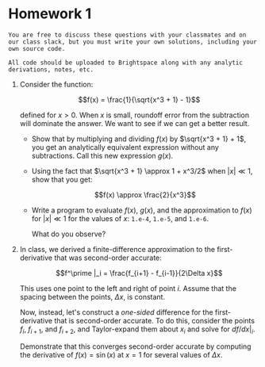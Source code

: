 # Homework 1

```{note}
You are free to discuss these questions with your classmates and on
our class slack, but you must write your own solutions, including your
own source code.

All code should be uploaded to Brightspace along with any analytic
derivations, notes, etc.
```


1. Consider the function:

   $$f(x) = \frac{1}{\sqrt{x^3 + 1} - 1}$$

   defined for $x > 0$.  When $x$ is small, roundoff error
   from the subtraction will dominate the answer.  We want
   to see if we can get a better result.

   * Show that by multiplying and dividing $f(x)$ by
     $\sqrt{x^3 + 1} + 1$, you get an analytically
     equivalent expression without any subtractions.
     Call this new expression $g(x)$.

   * Using the fact that $\sqrt{x^3 + 1} \approx 1 + x^3/2$ when $|x| \ll 1$,
     show that you get:

     $$f(x) \approx \frac{2}{x^3}$$

   * Write a program to evaluate $f(x)$, $g(x)$, and the approximation
     to $f(x)$ for $|x| \ll 1$ for the values of $x$: `1.e-4`, `1.e-5`, and `1.e-6`.

     What do you observe?

2. In class, we derived a finite-difference approximation to the
   first-derivative that was second-order accurate:

   $$f^\prime |_i = \frac{f_{i+1} - f_{i-1}}{2\Delta x}$$

   This uses one point to the left and right of point $i$.  Assume that
   the spacing between the points, $\Delta x$, is constant.

   Now, instead, let's construct a *one-sided* difference for the
   first-derivative that is second-order accurate.  To do this,
   consider the points $f_i$, $f_{i+1}$, and $f_{i+2}$, and Taylor-expand
   them about $x_i$ and solve for $df/dx |_i$.

   Demonstrate that this converges second-order accurate by
   computing the derivative of $f(x) = \sin(x)$ at $x = 1$ for
   several values of $\Delta x$.
